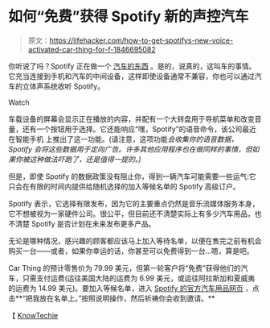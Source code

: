 # 如何“免费”获得 Spotify 新的声控汽车

> 原文：<https://lifehacker.com/how-to-get-spotifys-new-voice-activated-car-thing-for-f-1846695082>

你听说了吗？Spotify 正在做一个 [汽车的东西](https://newsroom.spotify.com/2021-04-13/spotify-launches-our-newest-exploration-a-limited-release-of-car-thing-a-smart-player-for-your-car/) 。是的，说真的，这叫车的事情。它充当连接到手机和汽车的中间设备，这样即使设备通常不兼容，你也可以通过汽车的立体声系统收听 Spotify。

Watch

车载设备的屏幕会显示正在播放的内容，并配有一个大转盘用于导航菜单和改变音量，还有一个按钮用于选择。它还能响应“嘿，Spotify”的语音命令，该公司最近在智能手机 上推出了这一功能。(请注意，这项功能*会收集你的语音数据，Spotify 会将这些数据用于定向广告。许多其他应用程序也在做同样的事情，但如果你被这种做法吓跑了，还是值得一提的。)*

但是，即使 Spotify 的数据政策没有阻止你，得到一辆汽车可能需要一些运气:它只会在有限的时间内提供给随机选择的加入等候名单的 Spotify 高级订户。

Spotify 表示，它选择有限发布，因为它的主要重点仍然是音乐流媒体服务本身，它不想被视为一家硬件公司。很公平，但目前还不清楚实际上有多少汽车用品，也不清楚 Spotify 是否计划在未来发布更多产品。

无论是哪种情况，感兴趣的顾客都应该马上加入等待名单，以便在售完之前有机会购买一台——或者，如果你幸运的话，你甚至可以免费得到一台...嗯，算是吧。

Car Thing 的预计零售价为 79.99 美元，但第一轮客户将“免费”获得他们的汽车，只需支付运费(运往美国大陆的运费为 6.99 美元，或运往阿拉斯加和夏威夷的运费为 14.99 美元)。要加入等候名单，进入 [Spotify 的官方汽车用品网页](https://carthing.spotify.com/) ，点击**“把我放在名单上。”按照说明操作，然后祈祷你会收到邀请。**

【 [KnowTechie](https://knowtechie.com/if-youve-got-spotify-premium-heres-how-to-claim-the-spotify-car-thing/)
